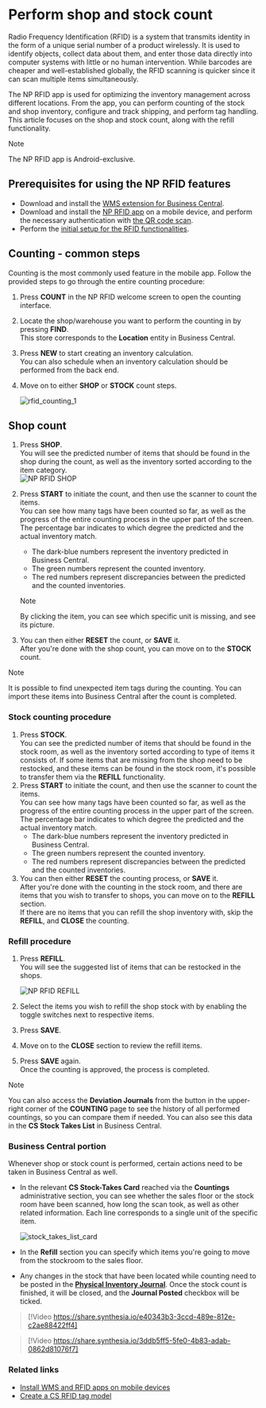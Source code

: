# Perform shop and stock count

Radio Frequency Identification (RFID) is a system that transmits identity in the form of a unique serial number of a product wirelessly. It is used to identify objects, collect data about them, and enter those data directly into computer systems with little or no human intervention. While barcodes are cheaper and well-established globally, the RFID scanning is quicker since it can scan multiple items simultaneously. 

The NP RFID app is used for optimizing the inventory management across different locations. From the app, you can perform counting of the stock and shop inventory, configure and track shipping, and perform tag handling. This article focuses on the shop and stock count, along with the refill functionality. 

> [!Note]
> The NP RFID app is Android-exclusive.

## Prerequisites for using the NP RFID features

- Download and install the [WMS extension for Business Central](Install-NP-WMS.md).
- Download and install the [NP RFID app](../howto/install-mobile-apps.md) on a mobile device, and perform the necessary authentication with [the QR code scan](create-qr-codes.md).
- Perform the [initial setup for the RFID functionalities](rfid_setup.md). 

## Counting - common steps

Counting is the most commonly used feature in the mobile app. Follow the provided steps to go through the entire counting procedure:

1. Press **COUNT** in the NP RFID welcome screen to open the counting interface. 
2. Locate the shop/warehouse you want to perform the counting in by pressing **FIND**.      
   This store corresponds to the **Location** entity in Business Central. 
3. Press **NEW** to start creating an inventory calculation.          
   You can also schedule when an inventory calculation should be performed from the back end.
4. Move on to either **SHOP** or **STOCK** count steps.      

   ![rfid_counting_1](../images/rfid_count_2.PNG)


## Shop count

1. Press **SHOP**.      
   You will see the predicted number of items that should be found in the shop during the count, as well as the inventory sorted according to the item category.     
   ![NP RFID SHOP](../images/NP_RFID_SHOP.PNG)
2. Press **START** to initiate the count, and then use the scanner to count the items.    
   You can see how many tags have been counted so far, as well as the progress of the entire counting process in the upper part of the screen. The percentage bar indicates to which degree the predicted and the actual inventory match. 
   - The dark-blue numbers represent the inventory predicted in Business Central.
   - The green numbers represent the counted inventory.
   - The red numbers represent discrepancies between the predicted and the counted inventories. 

    > [!Note]
    > By clicking the item, you can see which specific unit is missing, and see its picture.

3. You can then either **RESET** the count, or **SAVE** it.     
   After you're done with the shop count, you can move on to the **STOCK** count.

> [!Note]
> It is possible to find unexpected item tags during the counting. You can import these items into Business Central after the count is completed. 

### Stock counting procedure

1. Press **STOCK**.     
   You can see the predicted number of items that should be found in the stock room, as well as the inventory sorted according to type of items it consists of. If some items that are missing from the shop need to be restocked, and these items can be found in the stock room, it's possible to transfer them via the **REFILL** functionality. 
2. Press **START** to initiate the count, and then use the scanner to count the items.    
   You can see how many tags have been counted so far, as well as the progress of the entire counting process in the upper part of the screen. The percentage bar indicates to which degree the predicted and the actual inventory match. 
   - The dark-blue numbers represent the inventory predicted in Business Central.
   - The green numbers represent the counted inventory.
   - The red numbers represent discrepancies between the predicted and the counted inventories. 
3. You can then either **RESET** the counting process, or **SAVE** it.    
   After you're done with the counting in the stock room, and there are items that you wish to transfer to shops, you can move on to the **REFILL** section.      
   If there are no items that you can refill the shop inventory with, skip the **REFILL**, and **CLOSE** the counting. 

### Refill procedure

1. Press **REFILL**.    
   You will see the suggested list of items that can be restocked in the shops. 

   ![NP RFID REFILL](../images/NP_RFID_REFILL.PNG)

2. Select the items you wish to refill the shop stock with by enabling the toggle switches next to respective items. 
3. Press **SAVE**.
4. Move on to the **CLOSE** section to review the refill items. 
5. Press **SAVE** again.    
   Once the counting is approved, the process is completed. 

> [!Note]
> You can also access the **Deviation Journals** from the button in the upper-right corner of the **COUNTING** page to see the history of all performed countings, so you can compare them if needed. You can also see this data in the **CS Stock Takes List** in Business Central. 

### Business Central portion

Whenever shop or stock count is performed, certain actions need to be taken in Business Central as well. 

- In the relevant **CS Stock-Takes Card** reached via the **Countings** administrative section, you can see whether the sales floor or the stock room have been scanned, how long the scan took, as well as other related information. Each line corresponds to a single unit of the specific item.    

   ![stock_takes_list_card](../images/stock_takes_list_card.PNG)

- In the **Refill** section you can specify which items you're going to move from the stockroom to the sales floor.
- Any changes in the stock that have been located while counting need to be posted in the [**Physical Inventory Journal**](https://learn.microsoft.com/en-us/dynamics365/business-central/inventory-how-count-adjust-reclassify). Once the stock count is finished, it will be closed, and the **Journal Posted** checkbox will be ticked.


> [!Video https://share.synthesia.io/e40343b3-3ccd-489e-812e-c2ae88422ff4]


> [!Video https://share.synthesia.io/3ddb5ff5-5fe0-4b83-adab-0862d81076f7]

### Related links

- [Install WMS and RFID apps on mobile devices](install-mobile-apps.md)
- [Create a CS RFID tag model](create_rfid_tag_model.md)